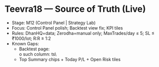 ﻿# Teevra18 — Source of Truth (Live)
- Stage: M12 (Control Panel | Strategy Lab)
- Focus: Control Panel polish; Backtest view fix; KPI tiles
- Rules: DhanHQ=data; Zerodha=manual only; MaxTrades/day ≤ 5; SL ≤ ₹1000/lot; R:R ≥ 1:2
- Known Gaps:
  - Backtest page: \
o such column: ts\
  - Top Summary chips + Today P/L + Open Risk tiles
